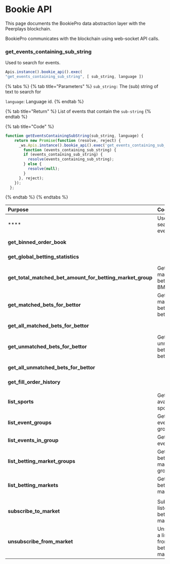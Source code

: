 # Bookie API

This page documents the BookiePro data abstraction layer with the Peerplays blockchain. 

BookiePro communicates with the blockchain using web-socket API calls.

### **get\_events\_containing\_sub\_string**

Used to search for events.

```javascript
Apis.instance().bookie_api().exec( 
"get_events_containing_sub_string", [ sub_string, language ])
```

{% tabs %}
{% tab title="Parameters" %}
`sub_string:` The \(sub\) string of text to search for

`language`: Language id.
{% endtab %}

{% tab title="Return" %}
List of events that contain the `sub-string`
{% endtab %}

{% tab title="Code" %}
```javascript
function getEventsContainingSubString(sub_string, language) {
    return new Promise(function (resolve, reject) {
      _ws.Apis.instance().bookie_api().exec('get_events_containing_sub_string', [sub_string, language]).then(
        function (events_containing_sub_string) {
        if (events_containing_sub_string) {
          resolve(events_containing_sub_string);
        } else {
          resolve(null);
        }
      }, reject);
    });
  };
```
{% endtab %}
{% endtabs %}









| Purpose | Code File | Example |  |
| :--- | :--- | :--- | :--- |
| \*\*\*\* | Used to search for events. | ChainStore.js | Apis.instance\(\).bookie\_api\(\).exec\( "get\_events\_containing\_sub\_string", \[ sub\_string, language \] \) |
| **get\_binned\_order\_book** |  | ChainStore.js | Apis.instance\(\).bookie\_api\(\).exec\( "get\_binned\_order\_book", \[ betting\_market\_id, precision \] \) |
| **get\_global\_betting\_statistics** |  | ChainStore.js | Apis.instance\(\).db\_api\(\).exec\( "get\_global\_betting\_statistics", \[\] \) |
| **get\_total\_matched\_bet\_amount\_for\_betting\_market\_group** | Get the total matched bets for the BMG. | ChainStore.js | Apis.instance\(\).bookie\_api\(\).exec\( "get\_total\_matched\_bet\_amount\_for\_betting\_market\_group", \[ group\_id \] \) |
| **get\_matched\_bets\_for\_bettor** | Get the matched bets for a bettor. | ChainStore.js | Apis.instance\(\).bookie\_api\(\).exec\( "get\_matched\_bets\_for\_bettor", \[ bettor\_id \] \) |
| **get\_all\_matched\_bets\_for\_bettor** |  | ChainStore.js | Apis.instance\(\).bookie\_api\(\).exec\( "get\_all\_matched\_bets\_for\_bettor", \[ bettor\_id, start, limit \] \) |
| **get\_unmatched\_bets\_for\_bettor** | Get unmatched bets for a bettor. | ChainStore.js | Apis.instance\(\).db\_api\(\).exec\( "get\_unmatched\_bets\_for\_bettor", \[ betting\_market\_id\_type, account\_id\_type \] \) |
| **get\_all\_unmatched\_bets\_for\_bettor** |  | ChainStore.js | Apis.instance\(\).db\_api\(\).exec\( "get\_all\_unmatched\_bets\_for\_bettor", \[ account\_id\_type \] \) |
| **get\_fill\_order\_history** |  | test/Api.js | Apis.instance\(\).history\_api\(\).exec\( "get\_fill\_order\_history", \["1.3.121", "1.3.0", 10\]\) |
|  |  |  |  |
| **list\_sports** | Get a list of available sports. | ChainStore.js | Apis.instance\(\).db\_api\(\).exec\( "list\_sports", \[\] \) |
| **list\_event\_groups** | Get a list of event groups. | ChainStore.js | Apis.instance\(\).db\_api\(\).exec\( "list\_event\_groups", \[sportId\] \) |
| **list\_events\_in\_group** | Get a list of events. | ChainStore.js | Apis.instance\(\).db\_api\(\).exec\( "list\_events\_in\_group", \[ event\_group\_id \] \) |
| **list\_betting\_market\_groups** | Get a list of betting market groups. | ChainStore.js | Apis.instance\(\).db\_api\(\).exec\( "list\_betting\_market\_groups", \[eventId\] \) |
| **list\_betting\_markets** | Get a list of betting markets. | ChainStore.js | Apis.instance\(\).db\_api\(\).exec\( "list\_betting\_markets", \[bettingMarketGroupId\] \) |
|  |  |  |  |
| **subscribe\_to\_market** | Subscribe a listener to a betting market. | sub\_unsub.js | Apis.instance\(\).db\_api\(\).exec\( "subscribe\_to\_market", \[updateListener, "1.3.0", "1.3.19"\]\) |
| **unsubscribe\_from\_market** | Unsubscribe a listener from a betting market. | sub\_unsub.js | Apis.instance\(\).db\_api\(\).exec\( "unsubscribe\_from\_market", \[updateListener, "1.3.0", "1.3.19"\]\) |

